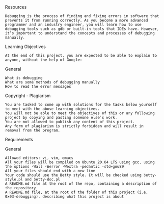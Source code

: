 Resources

	Debugging is the process of finding and fixing errors in software that prevents it from running correctly. As you become a more advanced programmer and an industry engineer, you will learn how to use debugging tools such as gdb or built-in tools that IDEs have. However, it’s important to understand the concepts and processes of debugging manually.

Learning Objectives

	At the end of this project, you are expected to be able to explain to anyone, without the help of Google:

General

	What is debugging
	What are some methods of debugging manually
	How to read the error messages

Copyright - Plagiarism

	You are tasked to come up with solutions for the tasks below yourself to meet with the above learning objectives.
	You will not be able to meet the objectives of this or any following project by copying and pasting someone else’s work.
	You are not allowed to publish any content of this project.
	Any form of plagiarism is strictly forbidden and will result in removal from the program.

Requirements

General

	Allowed editors: vi, vim, emacs
	All your files will be compiled on Ubuntu 20.04 LTS using gcc, using the options -Wall -Werror -Wextra -pedantic -std=gnu89
	All your files should end with a new line
	Your code should use the Betty style. It will be checked using betty-style.pl and betty-doc.pl
	A README.md file at the root of the repo, containing a description of the repository
	A README.md file, at the root of the folder of this project (i.e. 0x03-debugging), describing what this project is about
